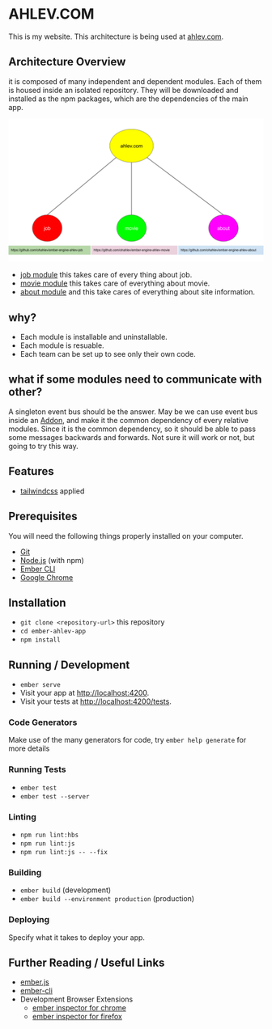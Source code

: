 # AHLEV.COM

This is my website. This architecture is being used at [ahlev.com](https://ahlev.com).

## Architecture Overview

it is composed of many independent and dependent modules. Each of them is housed inside an isolated repository. They will be downloaded and installed as the npm packages, which are the dependencies of the main app.

<img src="./doc/architecture.svg">

* [job module](https://github.com/ohahlev/ember-engine-ahlev-job)
this takes care of every thing about job.
* [movie module](https://github.com/ohahlev/ember-engine-ahlev-movie)
this takes care of everything about movie.
* [about module](https://github.com/ohahlev/ember-engine-ahlev-about)
and this take cares of everything about site information.

## why?
* Each module is installable and uninstallable.
* Each module is resuable.
* Each team can be set up to see only their own code.

## what if some modules need to communicate with other?
A singleton event bus should be the answer.
May be we can use event bus inside an [Addon](https://cli.emberjs.com/release/writing-addons/intro-tutorial/), and make it the common dependency of every relative modules. Since it is the common dependency, so it should be able to pass some messages backwards and forwards. Not sure it will work or not, but going to try this way.

## Features
* [tailwindcss](https://tailwindcss.com/) applied

## Prerequisites

You will need the following things properly installed on your computer.

* [Git](https://git-scm.com/)
* [Node.js](https://nodejs.org/) (with npm)
* [Ember CLI](https://ember-cli.com/)
* [Google Chrome](https://google.com/chrome/)

## Installation

* `git clone <repository-url>` this repository
* `cd ember-ahlev-app`
* `npm install`

## Running / Development

* `ember serve`
* Visit your app at [http://localhost:4200](http://localhost:4200).
* Visit your tests at [http://localhost:4200/tests](http://localhost:4200/tests).

### Code Generators

Make use of the many generators for code, try `ember help generate` for more details

### Running Tests

* `ember test`
* `ember test --server`

### Linting

* `npm run lint:hbs`
* `npm run lint:js`
* `npm run lint:js -- --fix`

### Building

* `ember build` (development)
* `ember build --environment production` (production)

### Deploying

Specify what it takes to deploy your app.

## Further Reading / Useful Links

* [ember.js](https://emberjs.com/)
* [ember-cli](https://ember-cli.com/)
* Development Browser Extensions
  * [ember inspector for chrome](https://chrome.google.com/webstore/detail/ember-inspector/bmdblncegkenkacieihfhpjfppoconhi)
  * [ember inspector for firefox](https://addons.mozilla.org/en-US/firefox/addon/ember-inspector/)

